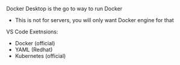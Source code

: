Docker Desktop is the go to way to run Docker
- This is not for servers, you will only want Docker engine for that

VS Code Exetnsions:
- Docker (official)
- YAML (Redhat)
- Kubernetes (official)
